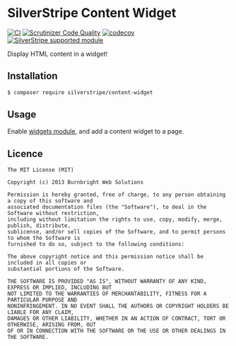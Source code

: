# SilverStripe Content Widget

[![CI](https://github.com/silverstripe/silverstripe-content-widget/actions/workflows/ci.yml/badge.svg)](https://github.com/silverstripe/silverstripe-content-widget/actions/workflows/ci.yml)
[![Scrutinizer Code Quality](https://scrutinizer-ci.com/g/silverstripe/silverstripe-content-widget/badges/quality-score.png?b=master)](https://scrutinizer-ci.com/g/silverstripe/silverstripe-content-widget/?branch=master)
[![codecov](https://codecov.io/gh/silverstripe/silverstripe-content-widget/branch/master/graph/badge.svg)](https://codecov.io/gh/silverstripe/silverstripe-content-widget)
[![SilverStripe supported module](https://img.shields.io/badge/silverstripe-supported-0071C4.svg)](https://www.silverstripe.org/software/addons/silverstripe-commercially-supported-module-list/)

Display HTML content in a widget!

## Installation

```sh
$ composer require silverstripe/content-widget
```

## Usage

Enable [widgets module](https://github.com/silverstripe/silverstripe-widgets), and add a content
widget to a page.

## Licence

```
The MIT License (MIT)

Copyright (c) 2013 Burnbright Web Solutions

Permission is hereby granted, free of charge, to any person obtaining a copy of this software and
associated documentation files (the "Software"), to deal in the Software without restriction,
including without limitation the rights to use, copy, modify, merge, publish, distribute,
sublicense, and/or sell copies of the Software, and to permit persons to whom the Software is
furnished to do so, subject to the following conditions:

The above copyright notice and this permission notice shall be included in all copies or
substantial portions of the Software.

THE SOFTWARE IS PROVIDED "AS IS", WITHOUT WARRANTY OF ANY KIND, EXPRESS OR IMPLIED, INCLUDING BUT
NOT LIMITED TO THE WARRANTIES OF MERCHANTABILITY, FITNESS FOR A PARTICULAR PURPOSE AND
NONINFRINGEMENT. IN NO EVENT SHALL THE AUTHORS OR COPYRIGHT HOLDERS BE LIABLE FOR ANY CLAIM,
DAMAGES OR OTHER LIABILITY, WHETHER IN AN ACTION OF CONTRACT, TORT OR OTHERWISE, ARISING FROM, OUT
OF OR IN CONNECTION WITH THE SOFTWARE OR THE USE OR OTHER DEALINGS IN THE SOFTWARE.
```
